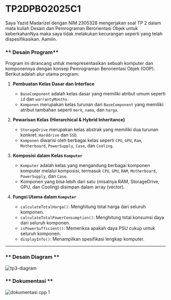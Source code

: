 # TP2DPBO2025C1

Saya Yazid Madarizel dengan NIM 2305328 mengerjakan soal TP 2 dalam mata kuliah Desain dan Pemrograman Berorientasi Objek untuk keberkahanNya maka saya tidak melakukan kecurangan seperti yang telah dispesifikasikan. Aamiin.

### ** Desain Program**

Program ini dirancang untuk merepresentasikan sebuah komputer dan komponennya dengan konsep Pemrograman Berorientasi Objek (OOP). Berikut adalah alur utama program:

1. **Pembuatan Kelas Dasar dan Interface**  
   - `BaseComponent` adalah kelas dasar yang memiliki atribut umum seperti `id` dan `warrantyMonths`.  
   - `Komponen` merupakan kelas turunan dari `BaseComponent` yang memiliki atribut tambahan seperti `merk`, `nama`, dan `harga`.

2. **Pewarisan Kelas (Hierarchical & Hybrid Inheritance)**  
   - `StorageDrive` merupakan kelas abstrak yang memiliki dua turunan konkret: `Harddrive` dan `SSD`.  
   - `Komponen` diwarisi oleh berbagai kelas seperti `CPU`, `GPU`, `Ram`, `Motherboard`, `PowerSupply`, `Case`, dan `Cooling`.

3. **Komposisi dalam Kelas `Komputer`**  
   - `Komputer` adalah kelas yang mengandung berbagai komponen komputer melalui komposisi, termasuk `CPU`, `GPU`, `RAM`, `Motherboard`, `PowerSupply`, dan `Case`.  
   - Komponen yang bisa lebih dari satu (misalnya RAM, StorageDrive, GPU, dan Cooling) disimpan dalam array (vector).

4. **Fungsi Utama dalam `Komputer`**  
   - `calculateTotalHarga()`: Menghitung total harga dari seluruh komponen.  
   - `calculateTotalPowerConsumption()`: Menghitung total konsumsi daya dari seluruh komponen.  
   - `isPowerSufficient()`: Memeriksa apakah daya PSU cukup untuk seluruh komponen.  
   - `displayInfo()`: Menampilkan spesifikasi lengkap komputer.

---

### ** Desain Diagram **

![tp3-diagram](https://github.com/user-attachments/assets/3cbcac09-da8d-455a-a3fe-9fa9eb9e85f1)

### ** Dokumentasi **

![dokumentasi cpp 1](https://github.com/user-attachments/assets/95531c58-6b9e-416d-9d4e-c73f0eb32ead)


